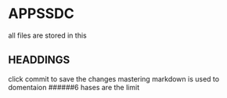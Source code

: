 # APPSSDC
all files are stored in this
## HEADDINGS
click commit to save the changes
mastering markdown is used to domentaion 
######6 hases are the limit
